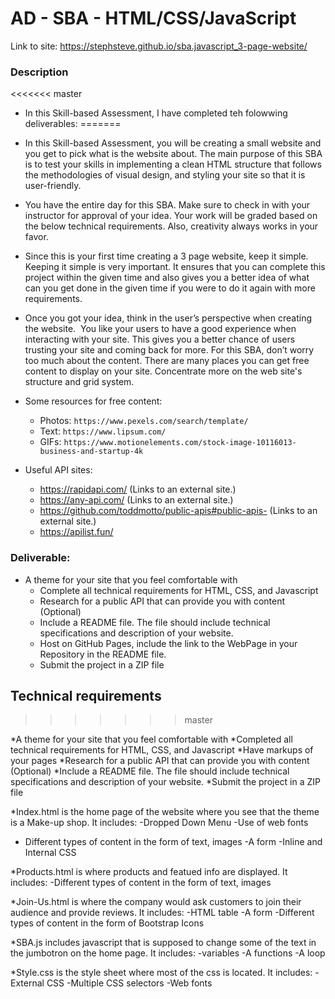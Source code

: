 # AD - SBA - HTML/CSS/JavaScript

Link to site: https://stephsteve.github.io/sba.javascript_3-page-website/

### Description
<<<<<<< master
* In this Skill-based Assessment, I have completed teh folowwing deliverables:
=======
* In this Skill-based Assessment, you will be creating a small website and you get to pick what is the website about. The main purpose of this SBA is to test your skills in implementing a clean HTML structure that follows the methodologies of visual design, and styling your site so that it is user-friendly.

* You have the entire day for this SBA. Make sure to check in with your instructor for approval of your idea. Your work will be graded based on the below technical requirements. Also, creativity always works in your favor.

* Since this is your first time creating a 3 page website, keep it simple. Keeping it simple is very important. It ensures that you can complete this project within the given time and also gives you a better idea of what can you get done in the given time if you were to do it again with more requirements.

* Once you got your idea, think in the user’s perspective when creating the website.  You like your users to have a good experience when interacting with your site. This gives you a better chance of users trusting your site and coming back for more. For this SBA, don’t worry too much about the content. There are many places you can get free content to display on your site. Concentrate more on the web site's structure and grid system.


* Some resources for free content:
  * Photos: `https://www.pexels.com/search/template/`
  * Text: `https://www.lipsum.com/`
  * GIFs: `https://www.motionelements.com/stock-image-10116013-business-and-startup-4k`

* Useful API sites:
  * https://rapidapi.com/ (Links to an external site.)
  * https://any-api.com/ (Links to an external site.)
  * https://github.com/toddmotto/public-apis#public-apis- (Links to an external site.)
  * https://apilist.fun/

### Deliverable:
* A theme for your site that you feel comfortable with
  * Complete all technical requirements for HTML, CSS, and Javascript
  * Research for a public API that can provide you with content (Optional)
  * Include a README file. The file should include technical specifications and description of your website.
  * Host on GitHub Pages,  include the link to the WebPage in your Repository in the README file.
  * Submit the project in a ZIP file




## Technical requirements
>>>>>>> master


*A theme for your site that you feel comfortable with
*Completed all technical requirements for HTML, CSS, and Javascript
*Have markups of your pages
*Research for a public API that can provide you with content (Optional)
*Include a README file. The file should include technical specifications and description of your website.
*Submit the project in a ZIP file

*Index.html is the home page of the website where you see that the theme is a Make-up shop.
It includes:
-Dropped Down Menu
-Use of web fonts
- Different types of content in the form of text, images
-A form
-Inline and Internal CSS

*Products.html is where products and featued info are displayed.
It includes:
-Different types of content in the form of text, images

*Join-Us.html is where the company would ask customers to join their audience and provide reviews.
It includes:
-HTML table
-A form
-Different types of content in the form of Bootstrap Icons

*SBA.js includes javascript that is supposed to change some of the text in the jumbotron on the home page.
It includes:
-variables
-A functions
-A loop

*Style.css is the style sheet where most of the css is located.
It includes:
-External CSS
-Multiple CSS selectors
-Web fonts











